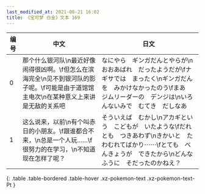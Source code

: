 ```yaml
---
last_modified_at: 2021-08-21 16:02
title: 《宝可梦 白金》文本 169
---
```

| 编号 | 中文 | 日文 |
| ---- | ---- | ---- |
| 0 | 那个什么银河队\n最近好像闹得很凶啊。\f但怎么在滨海完全\n见不到银河队的影子呢。\f可能是由于道馆馆主电次\n在某种意义上来讲是无敌的关系吧 | なにやら　ギンガだんとやらが\nおおあばれ　だったようだが\fナギサでは　まったく\nギンガだんを　みかけなかったのう\fまあ　ジムリーダーの　デンジは\nいろんないみで　むてき　だしなあ |
| 1 | 这么说来，以前\n有个叫赤日的小朋友。\f跟谁都合不来，\n总是一个人玩……\f很努力的在学习，\n不知道现在怎样了呢？ | そういえば　むかし\nアカギという　こどもが　いたような\fだれとも　つきあわず\nきかいと　たわむれてばかり⋯⋯\fとても　べんきょうが　できたから\nどんなふうに　そだったのかねえ？ |
{: .table .table-bordered .table-hover .xz-pokemon-text .xz-pokemon-text-Pt }